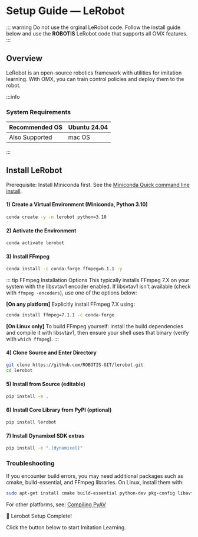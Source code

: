 # Setup Guide — LeRobot

::: warning
Do not use the orginal LeRobot code. Follow the install guide below and use the **ROBOTIS** LeRobot code that supports all OMX features.
:::

## Overview

LeRobot is an open-source robotics framework with utilities for imitation learning. With OMX, you can train control policies and deploy them to the robot.

:::info
### System Requirements

| Recommended OS | Ubuntu 24.04 |
| --- | --- |
| Also Supported | mac OS |
:::

## Install LeRobot

Prerequisite: Install Miniconda first. See the [Miniconda Quick command line install](https://www.anaconda.com/docs/getting-started/miniconda/install#quick-command-line-install).

#### 1) Create a Virtual Environment (Miniconda, Python 3.10)
```bash
conda create -y -n lerobot python=3.10
```

#### 2) Activate the Environment
```bash
conda activate lerobot
```

#### 3) Install FFmpeg
```bash
conda install -c conda-forge ffmpeg=6.1.1 -y
```

::: tip FFmpeg Installation Options
This typically installs FFmpeg 7.X on your system with the libsvtav1 encoder enabled. If libsvtav1 isn't available (check with `ffmpeg -encoders`), use one of the options below:

**[On any platform]** Explicitly install FFmpeg 7.X using:
```bash
conda install ffmpeg=7.1.1 -c conda-forge
```

**[On Linux only]** To build FFmpeg yourself: install the build dependencies and compile it with libsvtav1, then ensure your shell uses that binary (verify with `which ffmpeg`).
:::

#### 4) Clone Source and Enter Directory
```bash
git clone https://github.com/ROBOTIS-GIT/lerobot.git
cd lerobot
```

#### 5) Install from Source (editable)
```bash
pip install -e .
```

#### 6) Install Core Library from PyPI (optional)
```bash
pip install lerobot
```

#### 7) Install Dynamixel SDK extras
```bash
pip install -e ".[dynamixel]"
```

### Troubleshooting

If you encounter build errors, you may need additional packages such as cmake, build-essential, and FFmpeg libraries. On Linux, install them with:

```bash
sudo apt-get install cmake build-essential python-dev pkg-config libavformat-dev libavcodec-dev libavdevice-dev libavutil-dev libswscale-dev libswresample-dev libavfilter-dev pkg-config
```

For other platforms, see: [Compiling PyAV](https://pyav.org/docs/stable/overview/installation.html)

🎉 Lerobot Setup Complete!

Click the button below to start Imitation Learning.
